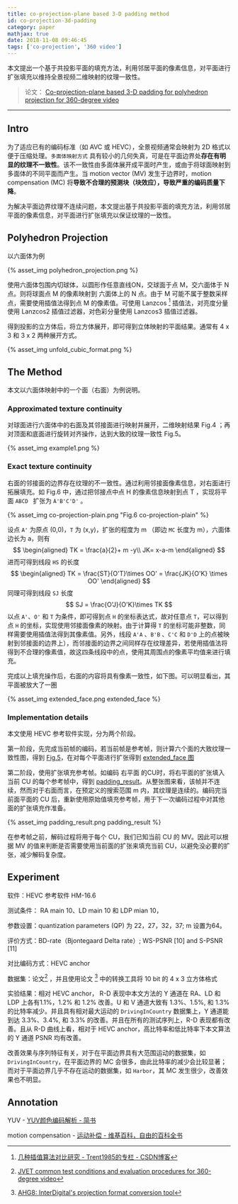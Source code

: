 ```yaml
---
title: co-projection-plane based 3-D padding method
id: co-projection-3d-padding
category: paper
mathjax: true
date: 2018-11-08 09:46:45
tags: ['co-projection', '360 video']
---
```


本文提出一个基于共投影平面的填充方法，利用邻居平面的像素信息，对平面进行扩张填充以维持全景视频二维映射的纹理一致性。

<!-- more -->

> 论文： [Co-projection-plane based 3-D padding for polyhedron projection for 360-degree video](https://ieeexplore.ieee.org/abstract/document/8019393)

---

## Intro

为了适应已有的编码标准（如 AVC 或 HEVC），全景视频通常会映射为 2D 格式以便于压缩处理。`多面体映射方式` 具有较小的几何失真，可是在平面边界处**存在有明显的纹理不一致性**。该不一致性由多面体展开成平面时产生，或由于将球面映射到多面体的不同平面而产生。当 motion vector (MV)  发生于边界时，motion compensation (MC) 将**导致不合理的预测块（块效应），导致严重的编码质量下降**。

为解决平面边界纹理不连续问题，本文提出基于共投影平面的填充方法，利用邻居平面的像素信息，对平面进行扩张填充以保证纹理的一致性。



## Polyhedron Projection

以六面体为例

{% asset_img polyhedron_projection.png %}

使用六面体包围内切球体，以圆形作任意直线ON，交球面于点 M，交六面体于 N 点。则将球面点 M 的像素映射到 六面体上的 N 点。由于 M 可能不属于整数采样点，需要使用插值法得到点 M 的像素值。可使用 Lanzcos [^Lanzcos ] 插值法，对亮度分量使用 Lanzcos2 插值过滤器，对色彩分量使用 Lanzcos3 插值过滤器。

得到投影的立方体后，将立方体展开，即可得到立体映射的平面结果。通常有 4 x 3 和 3 x 2 两种展开方式。

{% asset_img unfold_cubic_format.png %}





## The Method

本文以六面体映射中的一个面（右面）为例说明。



### Approximated texture continuity

对球面进行六面体中的右面及其邻接面进行映射并展开，二维映射结果 Fig.4 ；再对顶面和底面进行旋转对齐操作，达到大致的纹理一致性 Fig.5。

{% asset_img example1.png %}



### Exact texture continuity

右面的邻接面的边界存在纹理的不一致性。通过利用邻接面像素信息，对右面进行拓展填充。如 Fig.6 中，通过把邻接点中点 H 的像素信息映射到点 T ，实现将平面 `ABCD ` 扩张为 `A'B'C'D'` 。

{% asset_img co-projection-plain.png "Fig.6 co-projection-plain" %}


设点 `A'` 为原点 (0,0)，`T` 为 (x,y)，扩张的程度为 m （即边 `MC` 长度为 m），六面体边长为 a，则有
$$
\begin{aligned}
TK = \frac{a}{2}+ m -y\\
JK= x-a-m
\end{aligned}
$$
进而可得到线段 `HS` 的长度
$$
\begin{aligned}
TK = \frac{ST}{O'T}\times OO' = \frac{JK}{O'K} \times OO'
\end{aligned}
$$
同理可得到线段 `SJ` 长度
$$
SJ = \frac{O'J}{O'K}\times TK
$$
以点 `A'`、`O'` 和 `T` 为条件，即可得到点 `H` 的坐标表达式，故对任意点 `T`，可以得到点 `H` 的坐标，实现使用邻接面像素的映射。由于计算得 `T` 的坐标可能非整数，同样需要使用插值法得到其像素值。另外，线段 `A'A` 、`B'B` 、`C'C` 和 `D'D` 上的点被映射到邻接面的边界上），而邻接面的边界之间同样存在纹理差异，若使用插值法将得到不合理的像素值，故这四条线段中的点，使用其周围点的像素平均值来进行填充。

完成以上填充操作后，右面的内容将具有像素一致性，如下图。可以明显看出，其平面被放大了一圈

{% asset_img extended_face.png extended_face %}



### Implementation details

本文使用 HEVC 参考软件实现，分为两个阶段。

第一阶段，先完成当前帧的编码，若当前帧是参考帧，则计算六个面的大致纹理一致性图，得到 <a data-fancybox href="/paper/co-projection-3d-padding/example1.png" data-no-instant >Fig.5</a>，在对每个平面进行扩张得到 <a data-fancybox href="/paper/co-projection-3d-padding/extended_face.png" data-no-instant >extended_face 图</a>

第二阶段，使用扩张填充参考帧。如编码 右平面 的CU时，将右平面的扩张填入当前 CU 的每个参考帧中，得到 <a data-fancybox href="/paper/co-projection-3d-padding/padding_result.png" data-no-instant >padding_result</a>。从整张图来看，该帧并不连续，然而对于右面而言，在预定义的搜索范围 m 内，其纹理是连续的。编码完当前面平面的 CU 后，重新使用原始值填充参考帧，用于下一次编码过程中对其他面的扩张填充作准备。

{% asset_img padding_result.png padding_result %}

在参考帧之前，解码过程将用于每个 CU，我们已知当前 CU 的 MV。因此可以根据 MV 的值来判断是否需要使用当前面的扩张来填充当前 CU，以避免没必要的扩张，减少解码复杂度。



## Experiment

软件：HEVC 参考软件 HM-16.6

测试条件： RA main 10、LD main 10 和 LDP mian 10，

参数设置：quantization parameters (QP) 为 22，27，32，37; m 设置为64。

评价方式：BD-rate（Bjontegaard Delta rate）;  WS-PSNR [10] and S-PSNR [11]

对比编码方式：HEVC anchor

数据集：论文[^12] ，并且使用论文 [^3] 中的转换工具将 10 bit 的 4 x 3 立方体格式



实验结果：相对 HEVC anchor， R-D 表现中本文方法的 Y 通道在 RA、LD 和 LDP 上各有1.1%，1.2% 和 1.2% 改善。U 和 V 通道大致有 1.3%、1.5%, 和 1.3% 的比特率减少。并且具有相对最大运动的 `DrivingInCountry` 数据集上，Y 通道能到达 3.3%、3.4%, 和 3.3% 的改善。并且在所有的测试序列上，R-D 表现都有改善。且从 R-D 曲线上看，相对于 HEVC anchor，高比特率和低比特率下本文算法的 Y 通道 PSNR 均有改善。

改善效果与序列特征有关，对于在平面边界具有大范围运动的数据集，如 `DrivingInCountry`，在平面边界的 MC 会很多，由此比特率的减少会比较显著；而对于平面边界几乎不存在运动的数据集，如 `Harbor`，其 MC 发生很少，改善效果也不明显。



## Annotation

YUV - [YUV颜色编码解析 - 简书](https://www.jianshu.com/p/a91502c00fb0)

motion compensation - [运动补偿 - 维基百科，自由的百科全书](https://zh.wikipedia.org/wiki/%E8%BF%90%E5%8A%A8%E8%A1%A5%E5%81%BF)

[^Lanzcos]: [几种插值算法对比研究 - Trent1985的专栏 - CSDN博客](https://blog.csdn.net/trent1985/article/details/45150677?tdsourcetag=s_pctim_aiomsg)
[^3]:  [AHG8: InterDigital's projection format conversion tool](https://scholar.google.com.hk/scholar?cites=3770646130758356990&as_sdt=2005&sciodt=0,5)
[^12]: [JVET common test conditions and evaluation procedures for 360-degree video](https://scholar.google.com.hk/scholar?cites=15933594121870911776&as_sdt=2005&sciodt=0,5)
